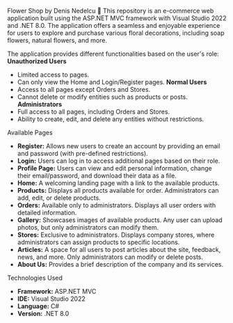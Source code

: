 Flower Shop by Denis Nedelcu 🌸
This repository is an e-commerce web application built using the ASP.NET MVC framework with Visual Studio 2022 and .NET 8.0. The application offers a seamless and enjoyable experience for users to explore and purchase various floral decorations, including soap flowers, natural flowers, and more.

The application provides different functionalities based on the user's role:
**Unauthorized Users**
- Limited access to pages.
- Can only view the Home and Login/Register pages.
**Normal Users**
- Access to all pages except Orders and Stores.
- Cannot delete or modify entities such as products or posts.
**Administrators**
- Full access to all pages, including Orders and Stores.
- Ability to create, edit, and delete any entities without restrictions.

Available Pages
- **Register:** Allows new users to create an account by providing an email and password (with pre-defined restrictions).
- **Login:** Users can log in to access additional pages based on their role.
- **Profile Page:** Users can view and edit personal information, change their email/password, and download their data as a file.
- **Home:** A welcoming landing page with a link to the available products.
- **Products:** Displays all products available for order. Administrators can add, edit, or delete products.
- **Orders:** Available only to administrators. Displays all user orders with detailed information.
- **Gallery:** Showcases images of available products. Any user can upload photos, but only administrators can modify them.
- **Stores:** Exclusive to administrators. Displays company stores, where administrators can assign products to specific locations.
- **Articles:** A space for all users to post articles about the site, feedback, news, and more. Only administrators can modify or delete posts.
- **About Us:** Provides a brief description of the company and its services.

Technologies Used
- **Framework:** ASP.NET MVC
- **IDE:** Visual Studio 2022
- **Language:** C#
- **Version:** .NET 8.0
